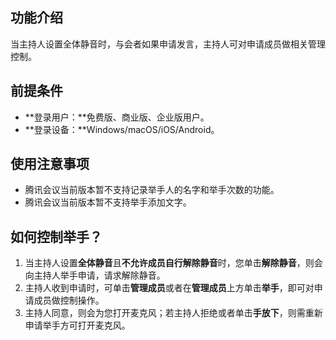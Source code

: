 ## 功能介绍
当主持人设置全体静音时，与会者如果申请发言，主持人可对申请成员做相关管理控制。

## 前提条件
- **登录用户：**免费版、商业版、企业版用户。
- **登录设备：**Windows/macOS/iOS/Android。

## 使用注意事项
- 腾讯会议当前版本暂不支持记录举手人的名字和举手次数的功能。
- 腾讯会议当前版本暂不支持举手添加文字。

## 如何控制举手？
1. 当主持人设置**全体静音**且**不允许成员自行解除静音**时，您单击**解除静音**，则会向主持人举手申请，请求解除静音。
2. 主持人收到申请时，可单击**管理成员**或者在**管理成员**上方单击**举手**，即可对申请成员做控制操作。
3. 主持人同意，则会为您打开麦克风；若主持人拒绝或者单击**手放下**，则需重新申请举手方可打开麦克风。
